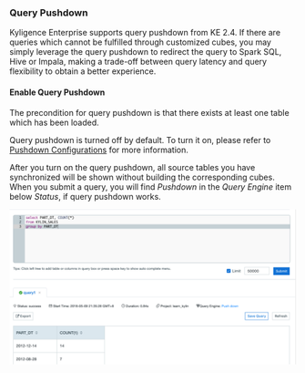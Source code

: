 ### Query Pushdown

Kyligence Enterprise supports query pushdown from KE 2.4. If there are queries which cannot be fulfilled through customized cubes, you may simply leverage the query pushdown to redirect the query to Spark SQL, Hive or Impala, making a trade-off  between query latency and query flexibility to obtain a better experience. 


#### Enable Query Pushdown

The precondition for query pushdown is that there exists at least one table which has been loaded.

Query pushdown is turned off by default. To turn it on, please refer to [Pushdown Configurations](../installation/pushdown/README.md) for more information.

After you turn on the query pushdown, all source tables you have synchronized will be shown without building the corresponding cubes. When you submit a query, you will find *Pushdown* in the *Query Engine* item below *Status*, if query pushdown works. 

![pushdown](./images/pushdown/pushdown.en.png)

